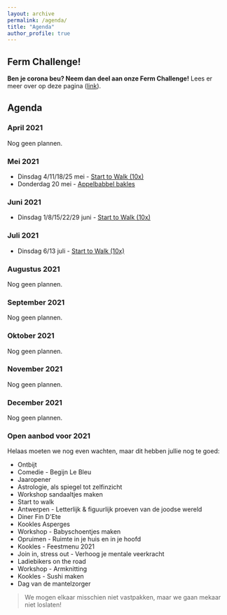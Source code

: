 ```yaml
---
layout: archive
permalink: /agenda/
title: "Agenda"
author_profile: true
---
```


## Ferm Challenge!

**Ben je corona beu? Neem dan deel aan onze Ferm Challenge!** Lees er meer over op deze pagina ([link](/challenges/)).

## Agenda

### April 2021

Nog geen plannen.

### Mei 2021

- Dinsdag 4/11/18/25 mei - [Start to Walk (10x)](/assets/media/agenda/2021-05-04-start-to-walk.jpg)
- Donderdag 20 mei - [Appelbabbel bakles](/assets/media/agenda/2021-02-20-Appelbabbelbakles.jpg)

### Juni 2021

- Dinsdag 1/8/15/22/29 juni - [Start to Walk (10x)](/assets/media/agenda/2021-05-04-start-to-walk.jpg)

### Juli 2021

- Dinsdag 6/13 juli - [Start to Walk (10x)](/assets/media/agenda/2021-05-04-start-to-walk.jpg)

### Augustus 2021

Nog geen plannen.

### September 2021

Nog geen plannen.

### Oktober 2021

Nog geen plannen.

### November 2021

Nog geen plannen.

### December 2021

Nog geen plannen.

### Open aanbod voor 2021

Helaas moeten we nog even wachten, maar dit hebben jullie nog te goed:

- Ontbijt
- Comedie - Begijn Le Bleu
- Jaaropener
- Astrologie, als spiegel tot zelfinzicht
- Workshop sandaaltjes maken
- Start to walk
- Antwerpen - Letterlijk & figuurlijk proeven van de joodse wereld
- Diner Fin D'Ete
- Kookles Asperges
- Workshop - Babyschoentjes maken
- Opruimen - Ruimte in je huis en in je hoofd
- Kookles - Feestmenu 2021
- Join in, stress out - Verhoog je mentale veerkracht
- Ladiebikers on the road
- Workshop - Armknitting
- Kookles - Sushi maken
- Dag van de mantelzorger

> We mogen elkaar misschien niet vastpakken, maar we gaan mekaar niet loslaten!

